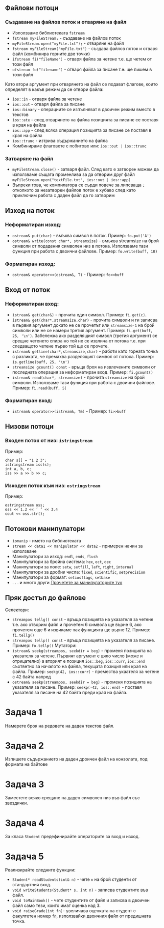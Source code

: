 ## Файлови потоци
### Създаване на файлов поток и отваряне на файл
* Използваме библиотеката `fstream`
* `fstream myFileStream;` - създаване на файлов поток
* `myFileStream.open("myFile.txt");` - отваряне на файл
* `fstream myFileStream("myFile.txt")` - създава файлов поток и отваря файл (комбинира горните две точки)
* `ifstream fi("fileName")` - отваря файла за четене т.е. ще четем от този файл
* `ofstream fo("filename")` - отваря файла за писане т.е. ще пишем в този файл

Като втори аргумент при отварянето на файл се подават флагове, които определят в какъв режим да се отвори файла:
* `ios::in` - отваря файла за четене
* `ios::out` - отваря файла за писане
* `ios::binary` - операциите се изпълняват в двоичен режим вместо в текстов
* `ios::ate` - след отварянето на файла позицията за писане се поставя в края на файла
* `ios::app` - след всяка операция позицията за писане се поставя в края на файла
* `ios::trunc` - изтрива съдържанието на файла
* Комбинираме флаговете с побитово или: `ios::out | ios::trunc`

### Затваряне на файл
* `myFileStream.close()` - затваря файл. След като е затворен можем да използваме същата променлива за да отворим друг файл `myFileStream.open("textFile.txt", ios::out | ios::app)`
* Въпреки това, че компилатора се сърди повече за липсваща `;` отколкото за незатворен файлов поток е хубаво след като приключим работа с даден файл да го затворим

## Изход на поток
### Неформатиран изход:
* `ostream& put(char)` - вмъква символ в поток. Пример: `fo.put('A')`
* `ostream& write(const char*, streamsize)` - вмъква streamsize на брой символи от подадения символен низ в потока. Използваме тази функция при работа с двоични файлове. Пример: `fo.write(buff, 10)`
### Форматиран изход:
* `ostream& operator<<(ostream&, T)` - Пример: `fo<<buff`

## Вход от поток
### Неформатиран вход:
* `istream& get(char&)` - прочита един символ. Пример: `fi.get(c)`.
* `istream& get(char*,streamsize,char)` - прочита символи и ги записва в първия аргумент докато не се прочетът или `streamsize-1` на брой символи или не се намери третия аргумент. Пример: `fi.get(buff, 25, '\n')`. Забележка ако разделящият символ (третия аргумент) се срещне четенето спира но той не се извлича от потока т.е. при следващото четене първо той ще се прочете. 
* `istream& getline(char*,streamsize,char)` - работи като горната точка с разликата, че премахва разделящият символ от потока. Пример: `is.getline(buff, 25, '\n')`
* `streamsize gcount() const` - връща броя на извлечените символи от последната операция за неформатиран вход. Пример: `fi.gcount()`
* `istream& read(char*, streamsize)` - прочита `streamsize` на брой символи. Използваме тази функция при работа с двоични файлове. Пример: `fi.read(buff, 5)`
### Форматиран вход:
* `istream& operator>>(istream&, T&)` - Пример: `fi>>buff`

## Низови потоци
### Входен поток от низ: `istringstream`
Пример:
``` 
char s[] = "1 2 3";
istringstream iss(s);
int a, b, c;
iss >> a >> b >> c; 
```
### Изходен поток към низ: `ostringstream`
Пример:
```
ostringstream oss;
oss << 1.2 << ’ ’ << 3.4
cout << oss.str();
```

## Потокови манипулатори
* `iomanip` - името на библиотеката
* `stream << data1 << manipulator << data2` - примерен начин за използване
* Манипулатори за изход: `endl`, `ends`, `flush`
* Манипулатори за бройна система: `hex`, `oct`, `dec`
* Манипулатори за поле: `setw`, `setfill`, `left`, `right`, `internal`
* Манипулатори за дробни числа: `fixed`, `scientific`, `setprecision`
* Манипулатори за формат: `setiosflags`, `setbase`
* . . . и много други
[Прочетете за манипулаторите тук](http://www.cplusplus.com/reference/iomanip/)

## Пряк достъп до файлове
Селектори:
* `streampos tellg() const` - връща позицията на указателя за четене т.е. ако отворим файл и прочетем 6 символа ще върне 6, ако прочетем още 6 и извикаме пак функцията ще върне 12. Пример: `fi.tellg()`
* `streampos tellp() const` - връща позицията на указателя за писане. Пример: `fo.tellp()`
Мутатори:
* `istream& seekg(streampos, seekdir = beg)` - променя позицията на указателя за четене. Първият аргумент е цяло число (може и отрицателно) а вторият е позиция `ios::beg`, `ios::curr`, `ios::end` съответно за началото на файла, текущата позиция или края на файла. Пример: `seekg(42, ios::curr)` - премества укаателя за четене с 42 байта напред
* `ostream& seekp(streampos, seekdir = beg)` - променя позицията на указателя за писане. Пример: `seekp(-42, ios::end)` - поставя указателя за писане на 42 байта преди края на файла.

# Задача 1
Намерете броя на редовете на даден текстов файл.

# Задача 2
Изпишете съдържанието на даден дроичен файл на конзолата, под формата на байтове

# Задача 3
Заместете всяко срещане на даден символен низ във файл със звездички.

# Задача 4
За класа `Student` предефинирайте операторите за вход и изход.

# Задача 5
Реализирайте следните функции:
* `Student* readStudents(int& n)` - чете `n` на брой студенти от стандартния вход.
* `void writeStudents(Student* s, int n)` - записва студентите във файл.
* `void toMainBook()` - чете студентите от файл и записва в двоичен файл само тези, които имат оценка над 3.
* `void raiseGrade(int fn)`- увеличава оценката на студент с факултетен номер `fn`, използвайки двоичния файл от предишната точка.
